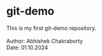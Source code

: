 # git-demo

This is my first git-demo repository.<br><br>
Author: Abhishek Chakraborty<br>
Date: 01.10.2024